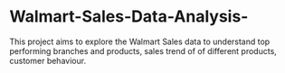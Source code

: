 # Walmart-Sales-Data-Analysis-
This project aims to explore the Walmart Sales data to understand top performing branches and products, sales trend of of different products, customer behaviour. 
